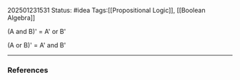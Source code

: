 202501231531
Status: #idea
Tags:[[Propositional Logic]], [[Boolean Algebra]]

(A and B)' = A' or B'

(A or B)' = A' and B'


---
### References
